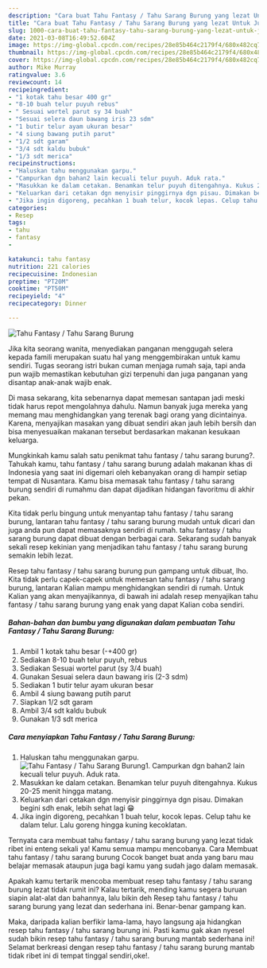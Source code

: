 ```yaml
---
description: "Cara buat Tahu Fantasy / Tahu Sarang Burung yang lezat Untuk Jualan"
title: "Cara buat Tahu Fantasy / Tahu Sarang Burung yang lezat Untuk Jualan"
slug: 1000-cara-buat-tahu-fantasy-tahu-sarang-burung-yang-lezat-untuk-jualan
date: 2021-03-08T16:49:52.604Z
image: https://img-global.cpcdn.com/recipes/28e85b464c2179f4/680x482cq70/tahu-fantasy-tahu-sarang-burung-foto-resep-utama.jpg
thumbnail: https://img-global.cpcdn.com/recipes/28e85b464c2179f4/680x482cq70/tahu-fantasy-tahu-sarang-burung-foto-resep-utama.jpg
cover: https://img-global.cpcdn.com/recipes/28e85b464c2179f4/680x482cq70/tahu-fantasy-tahu-sarang-burung-foto-resep-utama.jpg
author: Mike Murray
ratingvalue: 3.6
reviewcount: 14
recipeingredient:
- "1 kotak tahu besar 400 gr"
- "8-10 buah telur puyuh rebus"
- " Sesuai wortel parut sy 34 buah"
- "Sesuai selera daun bawang iris 23 sdm"
- "1 butir telur ayam ukuran besar"
- "4 siung bawang putih parut"
- "1/2 sdt garam"
- "3/4 sdt kaldu bubuk"
- "1/3 sdt merica"
recipeinstructions:
- "Haluskan tahu menggunakan garpu."
- "Campurkan dgn bahan2 lain kecuali telur puyuh. Aduk rata."
- "Masukkan ke dalam cetakan. Benamkan telur puyuh ditengahnya. Kukus 20-25 menit hingga matang."
- "Keluarkan dari cetakan dgn menyisir pinggirnya dgn pisau. Dimakan begini sdh enak, lebih sehat lagi 😁"
- "Jika ingin digoreng, pecahkan 1 buah telur, kocok lepas. Celup tahu ke dalam telur. Lalu goreng hingga kuning kecoklatan."
categories:
- Resep
tags:
- tahu
- fantasy
- 

katakunci: tahu fantasy  
nutrition: 221 calories
recipecuisine: Indonesian
preptime: "PT20M"
cooktime: "PT50M"
recipeyield: "4"
recipecategory: Dinner

---
```



![Tahu Fantasy / Tahu Sarang Burung](https://img-global.cpcdn.com/recipes/28e85b464c2179f4/680x482cq70/tahu-fantasy-tahu-sarang-burung-foto-resep-utama.jpg)

Jika kita seorang wanita, menyediakan panganan menggugah selera kepada famili merupakan suatu hal yang menggembirakan untuk kamu sendiri. Tugas seorang istri bukan cuman menjaga rumah saja, tapi anda pun wajib memastikan kebutuhan gizi terpenuhi dan juga panganan yang disantap anak-anak wajib enak.

Di masa  sekarang, kita sebenarnya dapat memesan santapan jadi meski tidak harus repot mengolahnya dahulu. Namun banyak juga mereka yang memang mau menghidangkan yang terenak bagi orang yang dicintainya. Karena, menyajikan masakan yang dibuat sendiri akan jauh lebih bersih dan bisa menyesuaikan makanan tersebut berdasarkan makanan kesukaan keluarga. 



Mungkinkah kamu salah satu penikmat tahu fantasy / tahu sarang burung?. Tahukah kamu, tahu fantasy / tahu sarang burung adalah makanan khas di Indonesia yang saat ini digemari oleh kebanyakan orang di hampir setiap tempat di Nusantara. Kamu bisa memasak tahu fantasy / tahu sarang burung sendiri di rumahmu dan dapat dijadikan hidangan favoritmu di akhir pekan.

Kita tidak perlu bingung untuk menyantap tahu fantasy / tahu sarang burung, lantaran tahu fantasy / tahu sarang burung mudah untuk dicari dan juga anda pun dapat memasaknya sendiri di rumah. tahu fantasy / tahu sarang burung dapat dibuat dengan berbagai cara. Sekarang sudah banyak sekali resep kekinian yang menjadikan tahu fantasy / tahu sarang burung semakin lebih lezat.

Resep tahu fantasy / tahu sarang burung pun gampang untuk dibuat, lho. Kita tidak perlu capek-capek untuk memesan tahu fantasy / tahu sarang burung, lantaran Kalian mampu menghidangkan sendiri di rumah. Untuk Kalian yang akan menyajikannya, di bawah ini adalah resep menyajikan tahu fantasy / tahu sarang burung yang enak yang dapat Kalian coba sendiri.

<!--inarticleads1-->

##### Bahan-bahan dan bumbu yang digunakan dalam pembuatan Tahu Fantasy / Tahu Sarang Burung:

1. Ambil 1 kotak tahu besar (-+400 gr)
1. Sediakan 8-10 buah telur puyuh, rebus
1. Sediakan  Sesuai wortel parut (sy 3/4 buah)
1. Gunakan Sesuai selera daun bawang iris (2-3 sdm)
1. Sediakan 1 butir telur ayam ukuran besar
1. Ambil 4 siung bawang putih parut
1. Siapkan 1/2 sdt garam
1. Ambil 3/4 sdt kaldu bubuk
1. Gunakan 1/3 sdt merica




<!--inarticleads2-->

##### Cara menyiapkan Tahu Fantasy / Tahu Sarang Burung:

1. Haluskan tahu menggunakan garpu.
<img src="https://img-global.cpcdn.com/steps/1469cc0f66081882/160x128cq70/tahu-fantasy-tahu-sarang-burung-langkah-memasak-1-foto.jpg" alt="Tahu Fantasy / Tahu Sarang Burung">1. Campurkan dgn bahan2 lain kecuali telur puyuh. Aduk rata.
1. Masukkan ke dalam cetakan. Benamkan telur puyuh ditengahnya. Kukus 20-25 menit hingga matang.
1. Keluarkan dari cetakan dgn menyisir pinggirnya dgn pisau. Dimakan begini sdh enak, lebih sehat lagi 😁
1. Jika ingin digoreng, pecahkan 1 buah telur, kocok lepas. Celup tahu ke dalam telur. Lalu goreng hingga kuning kecoklatan.




Ternyata cara membuat tahu fantasy / tahu sarang burung yang lezat tidak ribet ini enteng sekali ya! Kamu semua mampu mencobanya. Cara Membuat tahu fantasy / tahu sarang burung Cocok banget buat anda yang baru mau belajar memasak ataupun juga bagi kamu yang sudah jago dalam memasak.

Apakah kamu tertarik mencoba membuat resep tahu fantasy / tahu sarang burung lezat tidak rumit ini? Kalau tertarik, mending kamu segera buruan siapin alat-alat dan bahannya, lalu bikin deh Resep tahu fantasy / tahu sarang burung yang lezat dan sederhana ini. Benar-benar gampang kan. 

Maka, daripada kalian berfikir lama-lama, hayo langsung aja hidangkan resep tahu fantasy / tahu sarang burung ini. Pasti kamu gak akan nyesel sudah bikin resep tahu fantasy / tahu sarang burung mantab sederhana ini! Selamat berkreasi dengan resep tahu fantasy / tahu sarang burung mantab tidak ribet ini di tempat tinggal sendiri,oke!.


